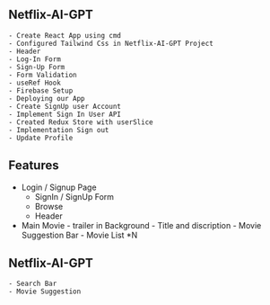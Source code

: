 
## Netflix-AI-GPT 

    - Create React App using cmd  
    - Configured Tailwind Css in Netflix-AI-GPT Project
    - Header 
    - Log-In Form 
    - Sign-Up Form
    - Form Validation 
    - useRef Hook
    - Firebase Setup 
    - Deploying our App 
    - Create SignUp user Account
    - Implement Sign In User API 
    - Created Redux Store with userSlice 
    - Implementation Sign out 
    - Update Profile 
  



## Features 
- Login / Signup Page 
    - SignIn / SignUp Form
    - Browse 
    - Header 
 - Main Movie
        - trailer in Background
        - Title and discription 
        - Movie Suggestion Bar 
            - Movie List *N 

## Netflix-AI-GPT 
    - Search Bar
    - Movie Suggestion 
    
